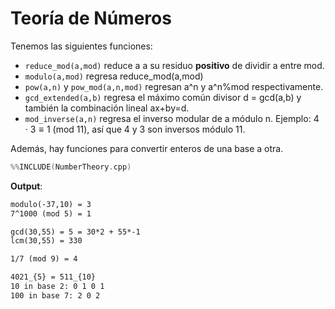 
# Teoría de Números

Tenemos las siguientes funciones:

- `reduce_mod(a,mod)` reduce a a su residuo **positivo** de dividir a entre mod.
- `modulo(a,mod)` regresa reduce_mod(a,mod)
- `pow(a,n)` y `pow_mod(a,n,mod)` regresan a^n y a^n%mod respectivamente.
- `gcd_extended(a,b)` regresa el máximo común divisor d = gcd(a,b) y también la combinación lineal ax+by=d.
- `mod_inverse(a,n)` regresa el inverso modular de a módulo n. Ejemplo: $4\cdot 3 \equiv 1$ (mod 11), así que 4 y 3 son inversos módulo 11.

Además, hay funciones para convertir enteros de una base a otra.


```c++
%%INCLUDE(NumberTheory.cpp)
```

**Output**:

```txt
modulo(-37,10) = 3
7^1000 (mod 5) = 1

gcd(30,55) = 5 = 30*2 + 55*-1
lcm(30,55) = 330

1/7 (mod 9) = 4

4021_{5} = 511_{10}
10 in base 2: 0 1 0 1 
100 in base 7: 2 0 2 
```

